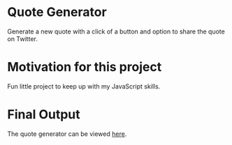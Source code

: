 # Quote Generator

Generate a new quote with a click of a button and option to share the quote on Twitter.

# Motivation for this project

Fun little project to keep up with my JavaScript skills.

# Final Output

The quote generator can be viewed [here](https://leecmoses.github.io/quote-generator/).
